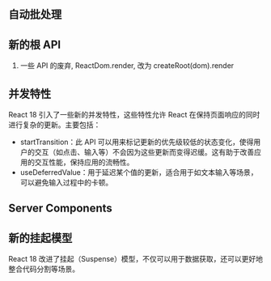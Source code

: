 ## 自动批处理

## 新的根 API

1. 一些 API 的废弃, ReactDom.render, 改为 createRoot(dom).render

## 并发特性

React 18 引入了一些新的并发特性，这些特性允许 React 在保持页面响应的同时进行复杂的更新。主要包括：

- startTransition：此 API 可以用来标记更新的优先级较低的状态变化，使得用户的交互（如点击、输入等）不会因为这些更新而变得迟缓。这有助于改善应用的交互性能，保持应用的流畅性。
- useDeferredValue：用于延迟某个值的更新，适合用于如文本输入等场景，可以避免输入过程中的卡顿。

## Server Components

## 新的挂起模型

React 18 改进了挂起（Suspense）模型，不仅可以用于数据获取，还可以更好地整合代码分割等场景。

<!-- 3. automatic batchUpdate： 自动批处理
1. ConcurrentMode
2. useTransition/startTransition
3. componet reUseable, 保持状态，卸载组件
4. useEvent
5. useId
6. useInsertionEffect
7.  useSyncExternalStore

# 渲染模式（https://zhuanlan.zhihu.com/p/60307571）

1. Sync
2. Debounced
3. ConcurrentMode -->
